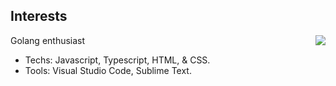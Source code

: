 ## Interests

<img align='right' src="https://github-readme-stats.vercel.app/api?username=kauexz&show_icons=true&theme=material-palenight&count_private=true">

Golang enthusiast
- Techs: Javascript, Typescript, HTML, & CSS.
- Tools: Visual Studio Code, Sublime Text.
